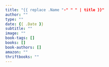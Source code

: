 ```yaml
---
title: "{{ replace .Name "-" " " | title }}"
author: ""
type: ""
date: {{ .Date }}
subtitle: ""
image: ""
book-tags: []
books: []
book-authors: []
amazon: ""
thriftbooks: ""
---
```

